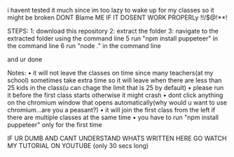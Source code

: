 i havent tested it much since im too lazy to wake up for my classes so it might be broken
DONT Blame ME IF IT DOSENT WORK PROPERLy !!/$@!**!

STEPS:
1: download this repository
2: extract the folder
3: navigate to the extracted folder using the command line
5 run "npm install puppeteer" in the command line
6 run "node ." in the command line

and ur done

Notes:
• it will not leave the classes on time since many teachers(at my school) sometimes take extra time so it will leave when there are less than 25 kids in the class(u can chage the limit that is 25 by default)
• please run it before the first class starts otherwise it might crash
• dont click anything on the chromium window that opens automatically(why would u want to use chromium...are you a peasant?)
• it will join the first class from the left if there are multiple classes at the same time
• you have to run "npm install puppeteer" only for the first time

IF UR DUMB AND CANT UNDERSTAND WHATS WRITTEN HERE GO WATCH MY TUTORIAL ON YOUTUBE (only 30 secs long)
